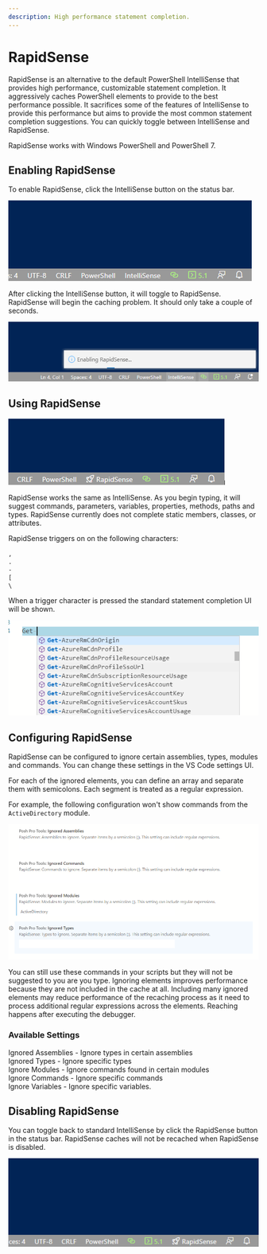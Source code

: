 ```yaml
---
description: High performance statement completion.
---
```


# RapidSense

RapidSense is an alternative to the default PowerShell IntelliSense that provides high performance, customizable statement completion. It aggressively caches PowerShell elements to provide to the best performance possible. It sacrifices some of the features of IntelliSense to provide this performance but aims to provide the most common statement completion suggestions. You can quickly toggle between IntelliSense and RapidSense. 

RapidSense works with Windows PowerShell and PowerShell 7.

## Enabling RapidSense

To enable RapidSense, click the IntelliSense button on the status bar. 

![](../../.gitbook/assets/image%20%2848%29.png)

After clicking the IntelliSense button, it will toggle to RapidSense. RapidSense will begin the caching problem. It should only take a couple of seconds. 

![](../../.gitbook/assets/image%20%2853%29.png)

## Using RapidSense

![](../../.gitbook/assets/image%20%2850%29.png)

RapidSense works the same as IntelliSense. As you begin typing, it will suggest commands, parameters, variables, properties, methods, paths and types. RapidSense currently does not complete static members, classes, or attributes. 

RapidSense triggers on on the following characters: 

```text
,
.
-
[
\
```

When a trigger character is pressed the standard statement completion UI will be shown. 

![](../../.gitbook/assets/image%20%2851%29.png)

## Configuring RapidSense

RapidSense can be configured to ignore certain assemblies, types, modules and commands. You can change these settings in the VS Code settings UI. 

For each of the ignored elements, you can define an array and separate them with semicolons. Each segment is treated as a regular expression.

For example, the following configuration won't show commands from the `ActiveDirectory` module. 

![](../../.gitbook/assets/image%20%2849%29.png)

You can still use these commands in your scripts but they will not be suggested to you are you type. Ignoring elements improves performance because they are not included in the cache at all. Including many ignored elements may reduce performance of the recaching process as it need to process additional regular expressions across the elements. Reaching happens after executing the debugger.

### Available Settings

Ignored Assemblies - Ignore types in certain assemblies   
Ignored Types - Ignore specific types  
Ignore Modules - Ignore commands found in certain modules  
Ignore Commands - Ignore specific commands  
Ignore Variables - Ignore specific variables.

## Disabling RapidSense

You can toggle back to standard IntelliSense by click the RapidSense button in the status bar. RapidSense caches will not be recached when RapidSense is disabled. 

![](../../.gitbook/assets/image%20%2852%29.png)





